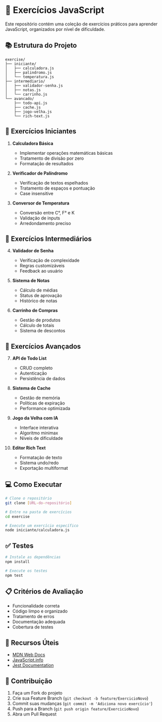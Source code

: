 # 🎯 Exercícios JavaScript

Este repositório contém uma coleção de exercícios práticos para aprender JavaScript, organizados por nível de dificuldade.

## 📚 Estrutura do Projeto

```
exercise/
├── iniciante/
│   ├── calculadora.js
│   ├── palindromo.js
│   └── temperatura.js
├── intermediario/
│   ├── validador-senha.js
│   ├── notas.js
│   └── carrinho.js
└── avancado/
    ├── todo-api.js
    ├── cache.js
    ├── jogo-velha.js
    └── rich-text.js
```

## 🔰 Exercícios Iniciantes

1. **Calculadora Básica**
   - Implementar operações matemáticas básicas
   - Tratamento de divisão por zero
   - Formatação de resultados

2. **Verificador de Palíndromo**
   - Verificação de textos espelhados
   - Tratamento de espaços e pontuação
   - Case insensitive

3. **Conversor de Temperatura**
   - Conversão entre C°, F° e K
   - Validação de inputs
   - Arredondamento preciso

## 🔶 Exercícios Intermediários

4. **Validador de Senha**
   - Verificação de complexidade
   - Regras customizáveis
   - Feedback ao usuário

5. **Sistema de Notas**
   - Cálculo de médias
   - Status de aprovação
   - Histórico de notas

6. **Carrinho de Compras**
   - Gestão de produtos
   - Cálculo de totais
   - Sistema de descontos

## 🔷 Exercícios Avançados

7. **API de Todo List**
   - CRUD completo
   - Autenticação
   - Persistência de dados

8. **Sistema de Cache**
   - Gestão de memória
   - Políticas de expiração
   - Performance optimizada

9. **Jogo da Velha com IA**
   - Interface interativa
   - Algoritmo minimax
   - Níveis de dificuldade

10. **Editor Rich Text**
    - Formatação de texto
    - Sistema undo/redo
    - Exportação multiformat

## 💻 Como Executar

```bash
# Clone o repositório
git clone [URL-do-repositório]

# Entre na pasta de exercícios
cd exercise

# Execute um exercício específico
node iniciante/calculadora.js
```

## ✅ Testes

```bash
# Instale as dependências
npm install

# Execute os testes
npm test
```

## 📋 Critérios de Avaliação

- Funcionalidade correta
- Código limpo e organizado
- Tratamento de erros
- Documentação adequada
- Cobertura de testes

## 🔗 Recursos Úteis

- [MDN Web Docs](https://developer.mozilla.org/pt-BR/docs/Web/JavaScript)
- [JavaScript.info](https://javascript.info/)
- [Jest Documentation](https://jestjs.io/pt-BR/)

## 🤝 Contribuição

1. Faça um Fork do projeto
2. Crie sua Feature Branch (`git checkout -b feature/ExercicioNovo`)
3. Commit suas mudanças (`git commit -m 'Adiciona novo exercício'`)
4. Push para a Branch (`git push origin feature/ExercicioNovo`)
5. Abra um Pull Request